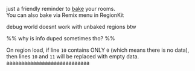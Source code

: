 just a friendly reminder to [bake](https://rainworldmodding.miraheze.org/wiki/Creating_A_Region#Baking) your rooms.  
You can also bake via Remix menu in RegionKit  

debug world doesnt work with unbaked regions btw

%% why is info duped sometimes tho? %%

On region load, if line `10` contains ONLY `0` (which means there is no data), then lines `10` and `11` will be replaced with empty data.
aaaaaaaaaaaaaaaaaaaaaaaaaaaa